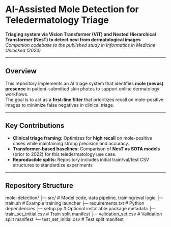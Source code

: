# AI-Assisted Mole Detection for Teledermatology Triage
**Triaging system via Vision Transformer (ViT) and Nested Hierarchical Transformer (NesT) to detect nevi from dermatological images**
*Companion codebase to the published study in Informatics in Medicine Unlocked (2023)*

---

## Overview

This repository implements an AI triage system that identifies **mole (nevus) presence** in patient-submitted skin photos to support online dermatology workflows.  
The goal is to act as a **first-line filter** that prioritizes recall on mole-positive images to minimize false negatives in clinical triage.

---

## Key Contributions

- **Clinical triage framing:** Optimizes for **high recall** on mole-positive cases while maintaining strong precision and accuracy.  
- **Transformer-based baselines:** Comparison of **NesT vs SOTA models** (prior to 2022) for this teledermatology use case.  
- **Reproducible splits:** Repository includes initial train/val/test CSV structures to standardize experiments

---

## Repository Structure
mole-detection/
├─ src/ # Model code, data pipeline, training/eval logic
├─ train.sh # Example training launcher
├─ requirements.txt # Python dependencies
├─ setup.py # Optional installable package metadata
├─ train_set_initial.csv # Train split manifest
├─ validation_set.csv # Validation split manifest
└─ test_set_initial.csv # Test split manifest
